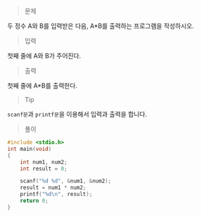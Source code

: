 > 문제

두 정수 A와 B를 입력받은 다음, A*B를 출력하는 프로그램을 작성하시오.

> 입력

첫째 줄에 A와 B가 주어진다.

> 출력

첫째 줄에 A*B를 출력한다.

> Tip

`scanf문`과 `printf문`을 이용해서 입력과 출력을 합니다.

> 풀이
```c
#include <stdio.h>
int main(void)
{
	int num1, num2;
	int result = 0;

	scanf("%d %d", &num1, &num2);
	result = num1 * num2;
	printf("%d\n", result);
	return 0;
}
```

